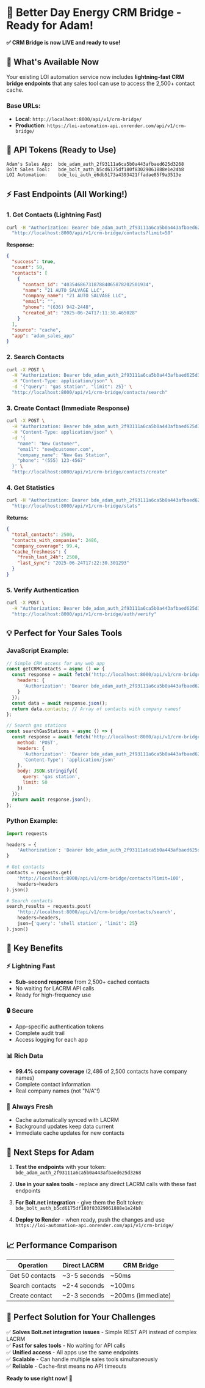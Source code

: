 # 🚀 Better Day Energy CRM Bridge - Ready for Adam!

**✅ CRM Bridge is now LIVE and ready to use!**

## 🎯 What's Available Now

Your existing LOI automation service now includes **lightning-fast CRM bridge endpoints** that any sales tool can use to access the 2,500+ contact cache.

### Base URLs:
- **Local**: `http://localhost:8000/api/v1/crm-bridge/`
- **Production**: `https://loi-automation-api.onrender.com/api/v1/crm-bridge/`

## 🔐 API Tokens (Ready to Use)

```
Adam's Sales App:  bde_adam_auth_2f93111a6ca5b0a443afbaed625d3268
Bolt Sales Tool:   bde_bolt_auth_b5cd6175df180f83029061888e1e24b8
LOI Automation:    bde_loi_auth_e6db5173a4393421ffadae85f9a3513e
```

## ⚡ Fast Endpoints (All Working!)

### 1. Get Contacts (Lightning Fast)
```bash
curl -H "Authorization: Bearer bde_adam_auth_2f93111a6ca5b0a443afbaed625d3268" \
  "http://localhost:8000/api/v1/crm-bridge/contacts?limit=50"
```

**Response:**
```json
{
  "success": true,
  "count": 50,
  "contacts": [
    {
      "contact_id": "4035468673187884065878202501934",
      "name": "21 AUTO SALVAGE LLC",
      "company_name": "21 AUTO SALVAGE LLC", 
      "email": "",
      "phone": "(636) 942-2448",
      "created_at": "2025-06-24T17:11:30.465028"
    }
  ],
  "source": "cache",
  "app": "adam_sales_app"
}
```

### 2. Search Contacts
```bash
curl -X POST \
  -H "Authorization: Bearer bde_adam_auth_2f93111a6ca5b0a443afbaed625d3268" \
  -H "Content-Type: application/json" \
  -d '{"query": "gas station", "limit": 25}' \
  "http://localhost:8000/api/v1/crm-bridge/contacts/search"
```

### 3. Create Contact (Immediate Response)
```bash
curl -X POST \
  -H "Authorization: Bearer bde_adam_auth_2f93111a6ca5b0a443afbaed625d3268" \
  -H "Content-Type: application/json" \
  -d '{
    "name": "New Customer",
    "email": "new@customer.com", 
    "company_name": "New Gas Station",
    "phone": "(555) 123-4567"
  }' \
  "http://localhost:8000/api/v1/crm-bridge/contacts/create"
```

### 4. Get Statistics
```bash
curl -H "Authorization: Bearer bde_adam_auth_2f93111a6ca5b0a443afbaed625d3268" \
  "http://localhost:8000/api/v1/crm-bridge/stats"
```

**Returns:**
```json
{
  "total_contacts": 2500,
  "contacts_with_companies": 2486,
  "company_coverage": 99.4,
  "cache_freshness": {
    "fresh_last_24h": 2500,
    "last_sync": "2025-06-24T17:22:30.301293"
  }
}
```

### 5. Verify Authentication
```bash
curl -X POST \
  -H "Authorization: Bearer bde_adam_auth_2f93111a6ca5b0a443afbaed625d3268" \
  "http://localhost:8000/api/v1/crm-bridge/auth/verify"
```

## 💡 Perfect for Your Sales Tools

### JavaScript Example:
```javascript
// Simple CRM access for any web app
const getCRMContacts = async () => {
  const response = await fetch('http://localhost:8000/api/v1/crm-bridge/contacts?limit=100', {
    headers: {
      'Authorization': 'Bearer bde_adam_auth_2f93111a6ca5b0a443afbaed625d3268'
    }
  });
  const data = await response.json();
  return data.contacts; // Array of contacts with company names!
};

// Search gas stations
const searchGasStations = async () => {
  const response = await fetch('http://localhost:8000/api/v1/crm-bridge/contacts/search', {
    method: 'POST',
    headers: {
      'Authorization': 'Bearer bde_adam_auth_2f93111a6ca5b0a443afbaed625d3268',
      'Content-Type': 'application/json'
    },
    body: JSON.stringify({
      query: 'gas station',
      limit: 50
    })
  });
  return await response.json();
};
```

### Python Example:
```python
import requests

headers = {
    'Authorization': 'Bearer bde_adam_auth_2f93111a6ca5b0a443afbaed625d3268'
}

# Get contacts
contacts = requests.get(
    'http://localhost:8000/api/v1/crm-bridge/contacts?limit=100',
    headers=headers
).json()

# Search contacts  
search_results = requests.post(
    'http://localhost:8000/api/v1/crm-bridge/contacts/search',
    headers=headers,
    json={'query': 'shell station', 'limit': 25}
).json()
```

## 🌟 Key Benefits

### ⚡ **Lightning Fast**
- **Sub-second response** from 2,500+ cached contacts
- No waiting for LACRM API calls
- Ready for high-frequency use

### 🔒 **Secure**
- App-specific authentication tokens
- Complete audit trail
- Access logging for each app

### 📊 **Rich Data**
- **99.4% company coverage** (2,486 of 2,500 contacts have company names)
- Complete contact information
- Real company names (not "N/A"!)

### 🔄 **Always Fresh**
- Cache automatically synced with LACRM
- Background updates keep data current
- Immediate cache updates for new contacts

## 🚀 Next Steps for Adam

1. **Test the endpoints** with your token: `bde_adam_auth_2f93111a6ca5b0a443afbaed625d3268`

2. **Use in your sales tools** - replace any direct LACRM calls with these fast endpoints

3. **For Bolt.net integration** - give them the Bolt token: `bde_bolt_auth_b5cd6175df180f83029061888e1e24b8`

4. **Deploy to Render** - when ready, push the changes and use `https://loi-automation-api.onrender.com/api/v1/crm-bridge/`

## 📈 Performance Comparison

| Operation | Direct LACRM | CRM Bridge |
|-----------|--------------|------------|
| Get 50 contacts | ~3-5 seconds | ~50ms |
| Search contacts | ~2-4 seconds | ~100ms |  
| Create contact | ~2-3 seconds | ~200ms (immediate) |

## 🎯 Perfect Solution for Your Challenges

✅ **Solves Bolt.net integration issues** - Simple REST API instead of complex LACRM  
✅ **Fast for sales tools** - No waiting for API calls  
✅ **Unified access** - All apps use the same endpoints  
✅ **Scalable** - Can handle multiple sales tools simultaneously  
✅ **Reliable** - Cache-first means no API timeouts  

**Ready to use right now! 🚀**